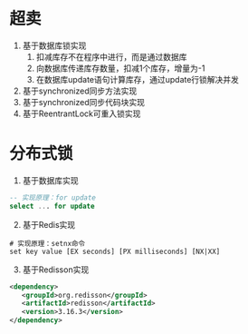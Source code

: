 # 超卖

1. 基于数据库锁实现
    1) 扣减库存不在程序中进行，而是通过数据库
    2) 向数据库传递库存数量，扣减1个库存，增量为-1
    3) 在数据库update语句计算库存，通过update行锁解决并发
2. 基于synchronized同步方法实现
3. 基于synchronized同步代码块实现
4. 基于ReentrantLock可重入锁实现

# 分布式锁
1. 基于数据库实现
```sql
-- 实现原理：for update
select ... for update
```
2. 基于Redis实现
```shell script
# 实现原理：setnx命令
set key value [EX seconds] [PX milliseconds] [NX|XX]
```
3. 基于Redisson实现
```xml
<dependency>
   <groupId>org.redisson</groupId>
   <artifactId>redisson</artifactId>
   <version>3.16.3</version>
</dependency>
```